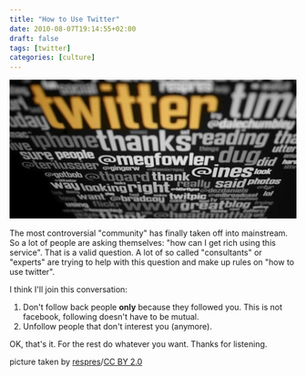 ```yaml
---
title: "How to Use Twitter"
date: 2010-08-07T19:14:55+02:00
draft: false
tags: [twitter]
categories: [culture]
---
```


![Twitter Wall](header.jpg)

The most controversial "community" has finally taken off into mainstream. So a lot of people are asking themselves: "how can I get rich using this service". That is a valid question. A lot of so called "consultants" or "experts" are trying to help with this question and make up rules on "how to use twitter".

I think I'll join this conversation:

1. Don't follow back people **only** because they followed you. This is not facebook, following doesn't have to be mutual.
2. Unfollow people that don't interest you (anymore).

OK, that's it. For the rest do whatever you want. Thanks for listening.

picture taken by [respres](http://www.flickr.com/photos/respres/3231178720/)/[CC BY 2.0 ](http://creativecommons.org/licenses/by/2.0/deed.en)

